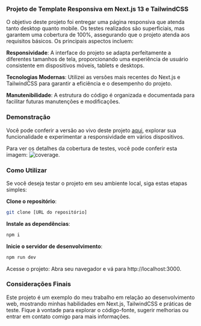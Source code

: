 ### Projeto de Template Responsiva em Next.js 13 e TailwindCSS
O objetivo deste projeto foi entregar uma página responsiva que atenda tanto desktop quanto mobile. Os testes realizados são superficiais, mas garantem uma cobertura de 100%, assegurando que o projeto atenda aos requisitos básicos. Os principais aspectos incluem:

**Responsividade**: A interface do projeto se adapta perfeitamente a diferentes tamanhos de tela, proporcionando uma experiência de usuário consistente em dispositivos móveis, tablets e desktops.

**Tecnologias Modernas**: Utilizei as versões mais recentes do Next.js e TailwindCSS para garantir a eficiência e o desempenho do projeto.

**Manutenibilidade**: A estrutura do código é organizada e documentada para facilitar futuras manutenções e modificações.

### Demonstração
Você pode conferir a versão ao vivo deste projeto [aqui](https://mackenzie.vercel.app/), explorar sua funcionalidade e experimentar a responsividade em vários dispositivos.

Para ver os detalhes da cobertura de testes, você pode conferir esta imagem: ![coverage](https://mackenzie.vercel.app/imgs/coverage.png).


### Como Utilizar
Se você deseja testar o projeto em seu ambiente local, siga estas etapas simples:

**Clone o repositório**:
```bash
git clone [URL do repositório]
```

**Instale as dependências**:
```bash
npm i
```

**Inicie o servidor de desenvolvimento**:
```bash
npm run dev
```

Acesse o projeto: Abra seu navegador e vá para http://localhost:3000.

### Considerações Finais
Este projeto é um exemplo do meu trabalho em relação ao desenvolvimento web, mostrando minhas habilidades em Next.js, TailwindCSS e práticas de teste. Fique à vontade para explorar o código-fonte, sugerir melhorias ou entrar em contato comigo para mais informações.
 